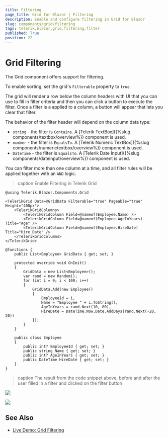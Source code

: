 ```yaml
---
title: Filtering
page_title: Grid for Blazor | Filtering
description: Enable and configure filtering in Grid for Blazor
slug: components/grid/filtering
tags: telerik,blazor,grid,filtering,filter
published: True
position: 22
---
```


# Grid Filtering

The Grid component offers support for filtering.

To enable sorting, set the grid's `Filterable` property to `true`.

The grid will render a row below the column headers with UI that you can use to fill in filter criteria and then you can click a button to execute the filter. Once a filter is a applied to a column, a button will appear that lets you clear that filter.

The behavior of the filter header will depend on the column data type:

* `string` - the filter is `Contains`. A [Telerik TextBox]({%slug components/textbox/overview%}) component is used.
* `number` - the filter is `EqualsTo`. A [Telerik Numeric TextBox]({%slug components/numerictextbox/overview%}) component is used.
* `DateTime` - the filter is `EqualsTo`. A [Telerik Date Input]({%slug components/dateinput/overview%}) component is used.

You can filter more than one column at a time, and all filter rules will be applied together with an `AND` logic.

>caption Enable Filtering in Telerik Grid

````CSHTML
@using Telerik.Blazor.Components.Grid

<TelerikGrid Data=@GridData Filterable="true" Pageable="true" Height="400px">
	<TelerikGridColumns>
		<TelerikGridColumn Field=@nameof(Employee.Name) />
		<TelerikGridColumn Field=@nameof(Employee.AgeInYears) Title="Age" />
		<TelerikGridColumn Field=@nameof(Employee.HireDate) Title="Hire Date" />
	</TelerikGridColumns>
</TelerikGrid>

@functions {
	public List<Employee> GridData { get; set; }

	protected override void OnInit()
	{
		GridData = new List<Employee>();
		var rand = new Random();
		for (int i = 0; i < 100; i++)
		{
			GridData.Add(new Employee()
			{
				EmployeeId = i,
				Name = "Employee " + i.ToString(),
				AgeInYears = rand.Next(10, 80),
				HireDate = DateTime.Now.Date.AddDays(rand.Next(-20, 20))
			});
		}
	}

	public class Employee
	{
		public int? EmployeeId { get; set; }
		public string Name { get; set; }
		public int? AgeInYears { get; set; }
		public DateTime HireDate { get; set; }
	}
}
````

>caption The result from the code snippet above, before and after the user filled in a filter and clicked on the filter button

![](images/filterable-grid.png)

![](images/filtered-grid.png)


## See Also

  * [Live Demo: Grid Filtering](https://demos.telerik.com/blazor-ui/grid/filtering)
   
  